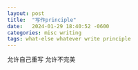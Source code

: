 ```yaml
---
layout: post
title:  "写作principle"
date:   2024-01-29 18:40:52 -0600
categories: misc writing
tags: what-else whatever write principle
---
```


允许自己重写 允许不完美